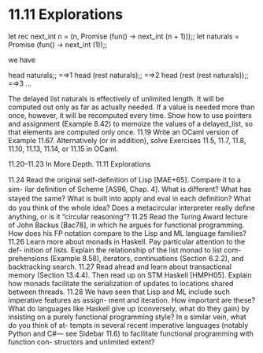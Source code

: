 # 11.11 Explorations

let rec next_int n = (n, Promise (fun() -> next_int (n + 1)));; let naturals = Promise (fun() -> next_int (1));;

we have

head naturals;; =⇒1 head (rest naturals);; =⇒2 head (rest (rest naturals));; =⇒3 ...

The delayed list naturals is effectively of unlimited length. It will be computed out only as far as actually needed. If a value is needed more than once, however, it will be recomputed every time. Show how to use pointers and assignment (Example 8.42) to memoize the values of a delayed_list, so that elements are computed only once. 11.19 Write an OCaml version of Example 11.67. Alternatively (or in addition), solve Exercises 11.5, 11.7, 11.8, 11.10, 11.13, 11.14, or 11.15 in OCaml.

11.20–11.23 In More Depth. 11.11 Explorations

11.24 Read the original self-deﬁnition of Lisp [MAE+65]. Compare it to a sim- ilar deﬁnition of Scheme [AS96, Chap. 4]. What is different? What has stayed the same? What is built into apply and eval in each deﬁnition? What do you think of the whole idea? Does a metacircular interpreter really deﬁne anything, or is it “circular reasoning”? 11.25 Read the Turing Award lecture of John Backus [Bac78], in which he argues for functional programming. How does his FP notation compare to the Lisp and ML language families? 11.26 Learn more about monads in Haskell. Pay particular attention to the def- inition of lists. Explain the relationship of the list monad to list com- prehensions (Example 8.58), iterators, continuations (Section 6.2.2), and backtracking search. 11.27 Read ahead and learn about transactional memory (Section 13.4.4). Then read up on STM Haskell [HMPH05]. Explain how monads facilitate the serialization of updates to locations shared between threads. 11.28 We have seen that Lisp and ML include such imperative features as assign- ment and iteration. How important are these? What do languages like Haskell give up (conversely, what do they gain) by insisting on a purely functional programming style? In a similar vein, what do you think of at- tempts in several recent imperative languages (notably Python and C#— see Sidebar 11.6) to facilitate functional programming with function con- structors and unlimited extent?

